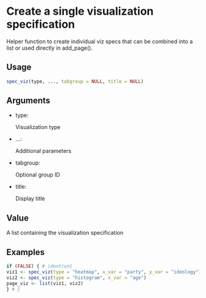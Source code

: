 # Create a single visualization specification

Helper function to create individual viz specs that can be combined into
a list or used directly in add_page().

## Usage

``` r
spec_viz(type, ..., tabgroup = NULL, title = NULL)
```

## Arguments

- type:

  Visualization type

- ...:

  Additional parameters

- tabgroup:

  Optional group ID

- title:

  Display title

## Value

A list containing the visualization specification

## Examples

``` r
if (FALSE) { # \dontrun{
viz1 <- spec_viz(type = "heatmap", x_var = "party", y_var = "ideology")
viz2 <- spec_viz(type = "histogram", x_var = "age")
page_viz <- list(viz1, viz2)
} # }
```
